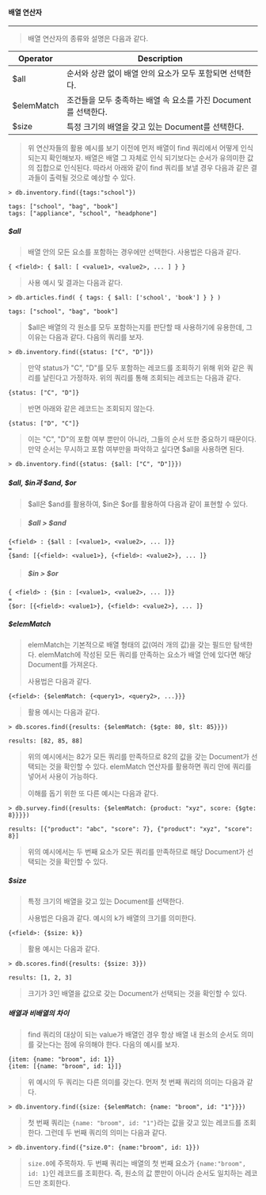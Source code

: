 #### 배열 연산자

------

> 배열 연산자의 종류와 설명은 다음과 같다.

| Operator   | Description                                                  |
| ---------- | ------------------------------------------------------------ |
| $all       | 순서와 상관 없이 배열 안의 요소가 모두 포함되면 선택한다.    |
| $elemMatch | 조건들을 모두 충족하는 배열 속 요소를 가진 Document를 선택한다. |
| $size      | 특정 크기의 배열을 갖고 있는 Document를 선택한다.            |

> 위 연산자들의 활용 예시를 보기 이전에 먼저 배열이 find 쿼리에서 어떻게 인식되는지 확인해보자. 배열은 배열 그 자체로 인식 되기보다는 순서가 유의미한 값의 집합으로 인식된다. 따라서 아래와 같이 find 쿼리를 보낼 경우 다음과 같은 결과들이 출력될 것으로 예상할 수 있다.

```
> db.inventory.find({tags:"school"})

tags: ["school", "bag", "book"]
tags: ["appliance", "school", "headphone"]
```



##### $all

> 배열 안의 모든 요소를 포함하는 경우에만 선택한다. 사용법은 다음과 같다.

```
{ <field>: { $all: [ <value1>, <value2>, ... ] } }
```

> 사용 예시 및 결과는 다음과 같다.

```
> db.articles.find( { tags: { $all: ['school', 'book'] } } )

tags: ["school", "bag", "book"]
```

> $all은 배열의 각 원소를 모두 포함하는지를 판단할 때 사용하기에 유용한데, 그 이유는 다음과 같다. 다음의 쿼리를 보자.

```
> db.inventory.find({status: ["C", "D"]})
```

> 만약 status가 "C", "D"를 모두 포함하는 레코드를 조회하기 위해 위와 같은 쿼리를 날린다고 가정하자. 위의 쿼리를 통해 조회되는 레코드는 다음과 같다.

```
{status: ["C", "D"]}
```

> 반면 아래와 같은 레코드는 조회되지 않는다.

```
{status: ["D", "C"]}
```

> 이는 "C", "D"의 포함 여부 뿐만이 아니라, 그들의 순서 또한 중요하기 때문이다. 만약 순서는 무시하고 포함 여부만을 파악하고 싶다면 $all을 사용하면 된다.

```
> db.inventory.find({status: {$all: ["C", "D"]}})
```



##### $all, $in과 $and, $or

> $all은 $and를 활용하여, $in은 $or를 활용하여 다음과 같이 표현할 수 있다.

> ##### $all > $and

```
{<field> : {$all : [<value1>, <value2>, ... ]}}
=
{$and: [{<field>: <value1>}, {<field>: <value2>}, ... ]}
```

> ##### $in > $or

```
{ <field> : {$in : [<value1>, <value2>, ... ]}}
=
{$or: [{<field>: <value1>}, {<field>: <value2>}, ... ]}
```



##### $elemMatch

> elemMatch는 기본적으로 배열 형태의 값(여러 개의 값)을 갖는 필드만 탐색한다. elemMatch에 작성된 모든 쿼리를 만족하는 요소가 배열 안에 있다면 해당 Document를 가져온다.
>
> 사용법은 다음과 같다.

```
{<field>: {$elemMatch: {<query1>, <query2>, ...}}}
```

> 활용 예시는 다음과 같다.

```
> db.scores.find({results: {$elemMatch: {$gte: 80, $lt: 85}}})

results: [82, 85, 88]
```

> 위의 예시에서는 82가 모든 쿼리를 만족하므로 82의 값을 갖는 Document가 선택되는 것을 확인할 수 있다. elemMatch 연산자를 활용하면 쿼리 안에 쿼리를 넣어서 사용이 가능하다. 
>
> 이해를 돕기 위한 또 다른 예시는 다음과 같다.

```
> db.survey.find({results: {$elemMatch: {product: "xyz", score: {$gte: 8}}}})

results: [{"product": "abc", "score": 7}, {"product": "xyz", "score": 8}]
```

> 위의 예시에서는 두 번째 요소가 모든 쿼리를 만족하므로 해당 Document가 선택되는 것을 확인할 수 있다.



##### $size

> 특정 크기의 배열을 갖고 있는 Document를 선택한다.
>
> 사용법은 다음과 같다. 예시의 k가 배열의 크기를 의미한다.

```
{<field>: {$size: k}}
```

> 활용 예시는 다음과 같다.

```
> db.scores.find({results: {$size: 3}})

results: [1, 2, 3]
```

> 크기가 3인 배열을 값으로 갖는 Document가 선택되는 것을 확인할 수 있다.



##### 배열과 비배열의 차이

> find 쿼리의 대상이 되는 value가 배열인 경우 항상 배열 내 원소의 순서도 의미를 갖는다는 점에 유의해야 한다. 다음의 예시를 보자.

```
{item: {name: "broom", id: 1}}
{item: [{name: "broom", id: 1}]}
```

> 위 예시의 두 쿼리는 다른 의미를 갖는다. 먼저 첫 번째 쿼리의 의미는 다음과 같다.

```
> db.inventory.find({size: {$elemMatch: {name: "broom", id: "1"}}})
```

> 첫 번째 쿼리는 `{name: "broom", id: "1"}`라는 값을 갖고 있는 레코드를 조회한다. 그런데 두 번째 쿼리의 의미는 다음과 같다.

```
> db.inventory.find({"size.0": {name:"broom", id: 1}})
```

> `size.0`에 주목하자. 두 번째 쿼리는 배열의 첫 번째 요소가 `{name:"broom", id: 1}`인 레코드를 조회한다. 즉, 원소의 값 뿐만이 아니라 순서도 일치하는 레코드만 조회한다.


